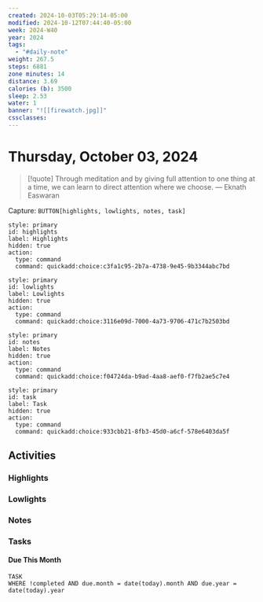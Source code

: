 ```yaml
---
created: 2024-10-03T05:29:14-05:00
modified: 2024-10-12T07:44:40-05:00
week: 2024-W40
year: 2024
tags:
  - "#daily-note"
weight: 267.5
steps: 6881
zone minutes: 14
distance: 3.69
calories (b): 3500
sleep: 2.53
water: 1
banner: "![[firewatch.jpg]]"
cssclasses: 
---
```

# Thursday, October 03, 2024

> [!quote] Through meditation and by giving full attention to one thing at a time, we can learn to direct attention where we choose.
> — Eknath Easwaran

Capture: `BUTTON[highlights, lowlights, notes, task]`

```meta-bind-button
style: primary
id: highlights
label: Highlights
hidden: true
action:
  type: command
  command: quickadd:choice:c3fa1c95-2b7a-4738-9e45-9b3344abc7bd
```

```meta-bind-button
style: primary
id: lowlights
label: Lowlights
hidden: true
action:
  type: command
  command: quickadd:choice:3116e09d-7000-4a73-9706-471c7b2503bd
```

```meta-bind-button
style: primary
id: notes
label: Notes
hidden: true
action:
  type: command
  command: quickadd:choice:f04724da-b9ad-4aa8-aef0-f7fb2ae5c7e4
```

```meta-bind-button
style: primary
id: task
label: Task
hidden: true
action:
  type: command
  command: quickadd:choice:933cbb21-8fb3-45d0-a6cf-578e6403da5f
```

## Activities

### Highlights
 
### Lowlights

### Notes

### Tasks

#### Due This Month

```dataview
TASK
WHERE !completed AND due.month = date(today).month AND due.year = date(today).year
```